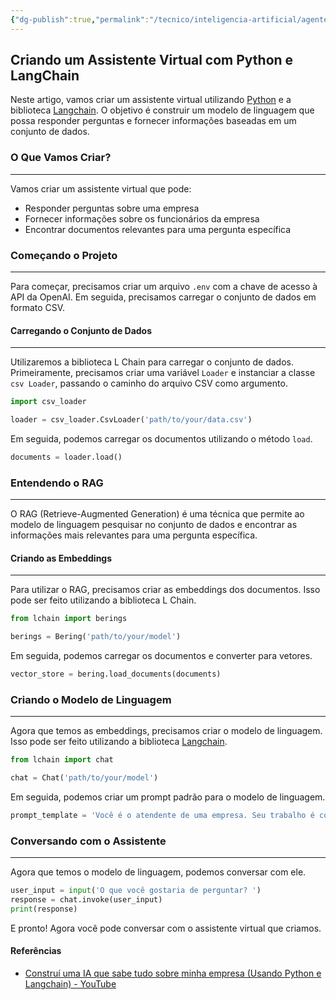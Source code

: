 ```yaml
---
{"dg-publish":true,"permalink":"/tecnico/inteligencia-artificial/agente-sobre-minha-empresa/","title":"Agente sobre minha empresa","metatags":{"description":"Como construir um modelo de linguagem que possa responder perguntas e fornecer informações baseadas em um conjunto de dados."},"tags":["Inteligencia-artificial","Agentes"],"noteIcon":"1","updated":"2025-01-18T18:49:14.593-03:00"}
---
```



## Criando um Assistente Virtual com Python e LangChain

Neste artigo, vamos criar um assistente virtual utilizando [Python](Python.md) e a biblioteca [Langchain](Langchain.md). O objetivo é construir um modelo de linguagem que possa responder perguntas e fornecer informações baseadas em um conjunto de dados.

### O Que Vamos Criar?

--------------------

Vamos criar um assistente virtual que pode:

- Responder perguntas sobre uma empresa
- Fornecer informações sobre os funcionários da empresa
- Encontrar documentos relevantes para uma pergunta específica

### Começando o Projeto

----------------------

Para começar, precisamos criar um arquivo `.env` com a chave de acesso à API da OpenAI. Em seguida, precisamos carregar o conjunto de dados em formato CSV.

#### Carregando o Conjunto de Dados

---------------------------------

Utilizaremos a biblioteca L Chain para carregar o conjunto de dados. Primeiramente, precisamos criar uma variável `Loader` e instanciar a classe `csv Loader`, passando o caminho do arquivo CSV como argumento.

```python
import csv_loader

loader = csv_loader.CsvLoader('path/to/your/data.csv')
```

Em seguida, podemos carregar os documentos utilizando o método `load`.

```python
documents = loader.load()
```

### Entendendo o RAG

-------------------

O RAG (Retrieve-Augmented Generation) é uma técnica que permite ao modelo de linguagem pesquisar no conjunto de dados e encontrar as informações mais relevantes para uma pergunta específica.

#### Criando as Embeddings

-------------------------

Para utilizar o RAG, precisamos criar as embeddings dos documentos. Isso pode ser feito utilizando a biblioteca L Chain.

```python
from lchain import berings

berings = Bering('path/to/your/model')
```

Em seguida, podemos carregar os documentos e converter para vetores.

```python
vector_store = bering.load_documents(documents)
```

### Criando o Modelo de Linguagem

------------------------------

Agora que temos as embeddings, precisamos criar o modelo de linguagem. Isso pode ser feito utilizando a biblioteca [Langchain](Langchain.md).

```python
from lchain import chat

chat = Chat('path/to/your/model')
```

Em seguida, podemos criar um prompt padrão para o modelo de linguagem.

```python
prompt_template = 'Você é o atendente de uma empresa. Seu trabalho é conversar com clientes e consultar a base de conhecimento da empresa.'
```

### Conversando com o Assistente

------------------------------

Agora que temos o modelo de linguagem, podemos conversar com ele.

```python
user_input = input('O que você gostaria de perguntar? ')
response = chat.invoke(user_input)
print(response)
```

E pronto! Agora você pode conversar com o assistente virtual que criamos.

#### Referências

- [Construí uma IA que sabe tudo sobre minha empresa (Usando Python e Langchain) - YouTube](https://www.youtube.com/watch?v=xNCBS_aJTgo)

